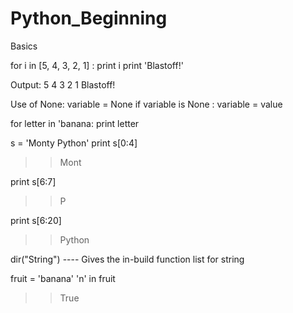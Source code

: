 # Python_Beginning
Basics

for i in [5, 4, 3, 2, 1] :
 print i
print 'Blastoff!'

Output:
5
4
3
2
1
Blastoff!

Use of None: variable = None
if variable is None :
variable = value

for letter in 'banana:
 print letter

s = 'Monty Python'
print s[0:4]
>>Mont

print s[6:7]
>>P

print s[6:20]
>>Python

dir("String") ---- Gives the in-build function list for string

fruit = 'banana'
'n' in fruit
>>True


